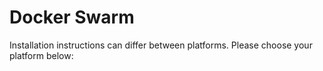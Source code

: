 # Docker Swarm

Installation instructions can differ between platforms. Please choose your platform below:


